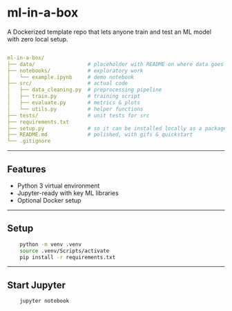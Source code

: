 # ml-in-a-box
A Dockerized template repo that lets anyone train and test an ML model with zero local setup.

```yaml

ml-in-a-box/
├── data/                 # placeholder with README on where data goes
├── notebooks/            # exploratory work
│   └── example.ipynb     # demo notebook
├── src/                  # actual code
│   ├── data_cleaning.py  # preprocessing pipeline
│   ├── train.py          # training script
│   ├── evaluate.py       # metrics & plots
│   └── utils.py          # helper functions
├── tests/                # unit tests for src
├── requirements.txt      
├── setup.py              # so it can be installed locally as a package
├── README.md             # polished, with gifs & quickstart
└── .gitignore


```
---

## Features
- Python 3 virtual environment
- Jupyter-ready with key ML libraries
- Optional Docker setup

---
## Setup

```bash
    python -m venv .venv
    source .venv/Scripts/activate
    pip install -r requirements.txt
```
---

## Start Jupyter
```bash
    jupyter notebook
```